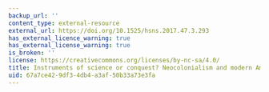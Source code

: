 ```yaml
---
backup_url: ''
content_type: external-resource
external_url: https://doi.org/10.1525/hsns.2017.47.3.293
has_external_licence_warning: true
has_external_license_warning: true
is_broken: ''
license: https://creativecommons.org/licenses/by-nc-sa/4.0/
title: Instruments of science or conquest? Neocolonialism and modern American astronomy
uid: 67a7ce42-9df3-4db4-a3af-50b33a73e3fa
---
```

